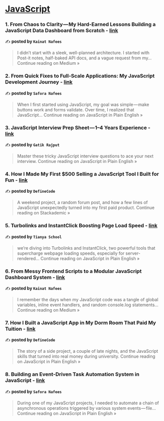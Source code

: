 
<h1><a href=https://medium.com/tag/javascript-development/recommended target="_blank" rel="noopener noreferrer">JavaScript</a></h1>
<h3>1. From Chaos to Clarity — My Hard-Earned Lessons Building a JavaScript Data Dashboard from Scratch - <a href="https://medium.com/@kainatnafees/from-chaos-to-clarity-my-hard-earned-lessons-building-a-javascript-data-dashboard-from-scratch-ba0fc84cc16b?source=rss------javascript_development-5" target="_blank" rel="noopener noreferrer">link</a></h3>

✍️ **posted by `Kainat Nafees`**

<blockquote>I didn’t start with a sleek, well-planned architecture. I started with Post-it notes, half-baked API docs, and a vague request from my…
Continue reading on Medium »</blockquote>

<h3>2. From Quick Fixes to Full-Scale Applications: My JavaScript Development Journey - <a href="https://javascript.plainenglish.io/from-quick-fixes-to-full-scale-applications-my-javascript-development-journey-fff431d996ae?source=rss------javascript_development-5" target="_blank" rel="noopener noreferrer">link</a></h3>

✍️ **posted by `Safora Nafees`**

<blockquote>When I first started using JavaScript, my goal was simple — make buttons work and forms validate. Over time, I realized that JavaScript…
Continue reading on JavaScript in Plain English »</blockquote>

<h3>3. JavaScript Interview Prep Sheet — 1–4 Years Experience - <a href="https://javascript.plainenglish.io/javascript-interview-prep-sheet-1-4-years-experience-b4898c02e984?source=rss------javascript_development-5" target="_blank" rel="noopener noreferrer">link</a></h3>

✍️ **posted by `Gatik Rajput`**

<blockquote>Master these tricky JavaScript interview questions to ace your next interview.
Continue reading on JavaScript in Plain English »</blockquote>

<h3>4. How I Made My First $500 Selling a JavaScript Tool I Built for Fun - <a href="https://blog.stackademic.com/how-i-made-my-first-500-selling-a-javascript-tool-i-built-for-fun-1c5cacdc7dd5?source=rss------javascript_development-5" target="_blank" rel="noopener noreferrer">link</a></h3>

✍️ **posted by `DefineCode`**

<blockquote>A weekend project, a random forum post, and how a few lines of JavaScript unexpectedly turned into my first paid product.
Continue reading on Stackademic »</blockquote>

<h3>5. Turbolinks and InstantClick Boosting Page Load Speed - <a href="https://javascript.plainenglish.io/turbolinks-and-instantclick-boosting-page-load-speed-60aa4327ae15?source=rss------javascript_development-5" target="_blank" rel="noopener noreferrer">link</a></h3>

✍️ **posted by `Tianya School`**

<blockquote>we’re diving into Turbolinks and InstantClick, two powerful tools that supercharge webpage loading speeds, especially for server-rendered…
Continue reading on JavaScript in Plain English »</blockquote>

<h3>6. From Messy Frontend Scripts to a Modular JavaScript Dashboard System - <a href="https://medium.com/@kainatnafees/from-messy-frontend-scripts-to-a-modular-javascript-dashboard-system-02aad286acdb?source=rss------javascript_development-5" target="_blank" rel="noopener noreferrer">link</a></h3>

✍️ **posted by `Kainat Nafees`**

<blockquote>I remember the days when my JavaScript code was a tangle of global variables, inline event handlers, and random console.log statements…
Continue reading on Medium »</blockquote>

<h3>7. How I Built a JavaScript App in My Dorm Room That Paid My Tuition - <a href="https://javascript.plainenglish.io/how-i-built-a-javascript-app-in-my-dorm-room-that-paid-my-tuition-940f6cfc7960?source=rss------javascript_development-5" target="_blank" rel="noopener noreferrer">link</a></h3>

✍️ **posted by `DefineCode`**

<blockquote>The story of a side project, a couple of late nights, and the JavaScript skills that turned into real money during university.
Continue reading on JavaScript in Plain English »</blockquote>

<h3>8. Building an Event-Driven Task Automation System in JavaScript - <a href="https://javascript.plainenglish.io/building-an-event-driven-task-automation-system-in-javascript-8715df244771?source=rss------javascript_development-5" target="_blank" rel="noopener noreferrer">link</a></h3>

✍️ **posted by `Safora Nafees`**

<blockquote>During one of my JavaScript projects, I needed to automate a chain of asynchronous operations triggered by various system events — file…
Continue reading on JavaScript in Plain English »</blockquote>

